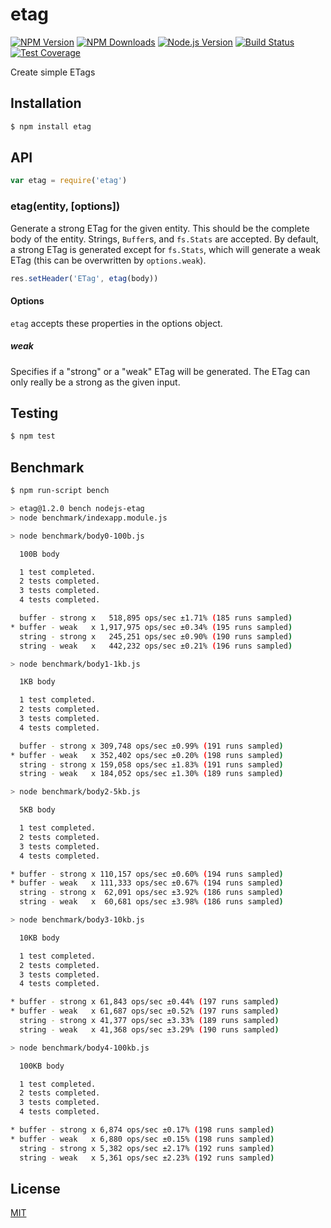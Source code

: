 # etag

[![NPM Version][npm-image]][npm-url]
[![NPM Downloads][downloads-image]][downloads-url]
[![Node.js Version][node-version-image]][node-version-url]
[![Build Status][travis-image]][travis-url]
[![Test Coverage][coveralls-image]][coveralls-url]

Create simple ETags

## Installation

```sh
$ npm install etag
```

## API

```js
var etag = require('etag')
```

### etag(entity, [options])

Generate a strong ETag for the given entity. This should be the complete
body of the entity. Strings, `Buffer`s, and `fs.Stats` are accepted. By
default, a strong ETag is generated except for `fs.Stats`, which will
generate a weak ETag (this can be overwritten by `options.weak`).

```js
res.setHeader('ETag', etag(body))
```

#### Options

`etag` accepts these properties in the options object.

##### weak

Specifies if a "strong" or a "weak" ETag will be generated. The ETag can only
really be a strong as the given input.

## Testing

```sh
$ npm test
```

## Benchmark

```bash
$ npm run-script bench

> etag@1.2.0 bench nodejs-etag
> node benchmark/indexapp.module.js

> node benchmark/body0-100b.js

  100B body

  1 test completed.
  2 tests completed.
  3 tests completed.
  4 tests completed.

  buffer - strong x   518,895 ops/sec ±1.71% (185 runs sampled)
* buffer - weak   x 1,917,975 ops/sec ±0.34% (195 runs sampled)
  string - strong x   245,251 ops/sec ±0.90% (190 runs sampled)
  string - weak   x   442,232 ops/sec ±0.21% (196 runs sampled)

> node benchmark/body1-1kb.js

  1KB body

  1 test completed.
  2 tests completed.
  3 tests completed.
  4 tests completed.

  buffer - strong x 309,748 ops/sec ±0.99% (191 runs sampled)
* buffer - weak   x 352,402 ops/sec ±0.20% (198 runs sampled)
  string - strong x 159,058 ops/sec ±1.83% (191 runs sampled)
  string - weak   x 184,052 ops/sec ±1.30% (189 runs sampled)

> node benchmark/body2-5kb.js

  5KB body

  1 test completed.
  2 tests completed.
  3 tests completed.
  4 tests completed.

* buffer - strong x 110,157 ops/sec ±0.60% (194 runs sampled)
* buffer - weak   x 111,333 ops/sec ±0.67% (194 runs sampled)
  string - strong x  62,091 ops/sec ±3.92% (186 runs sampled)
  string - weak   x  60,681 ops/sec ±3.98% (186 runs sampled)

> node benchmark/body3-10kb.js

  10KB body

  1 test completed.
  2 tests completed.
  3 tests completed.
  4 tests completed.

* buffer - strong x 61,843 ops/sec ±0.44% (197 runs sampled)
* buffer - weak   x 61,687 ops/sec ±0.52% (197 runs sampled)
  string - strong x 41,377 ops/sec ±3.33% (189 runs sampled)
  string - weak   x 41,368 ops/sec ±3.29% (190 runs sampled)

> node benchmark/body4-100kb.js

  100KB body

  1 test completed.
  2 tests completed.
  3 tests completed.
  4 tests completed.

* buffer - strong x 6,874 ops/sec ±0.17% (198 runs sampled)
* buffer - weak   x 6,880 ops/sec ±0.15% (198 runs sampled)
  string - strong x 5,382 ops/sec ±2.17% (192 runs sampled)
  string - weak   x 5,361 ops/sec ±2.23% (192 runs sampled)
```

## License

[MIT](LICENSE)

[npm-image]: https://img.shields.io/npm/v/etag.svg?style=flat
[npm-url]: https://npmjs.org/package/etag
[node-version-image]: https://img.shields.io/node/v/etag.svg?style=flat
[node-version-url]: http://nodejs.org/download/
[travis-image]: https://img.shields.io/travis/jshttp/etag.svg?style=flat
[travis-url]: https://travis-ci.org/jshttp/etag
[coveralls-image]: https://img.shields.io/coveralls/jshttp/etag.svg?style=flat
[coveralls-url]: https://coveralls.io/r/jshttp/etag?branch=master
[downloads-image]: https://img.shields.io/npm/dm/etag.svg?style=flat
[downloads-url]: https://npmjs.org/package/etag
